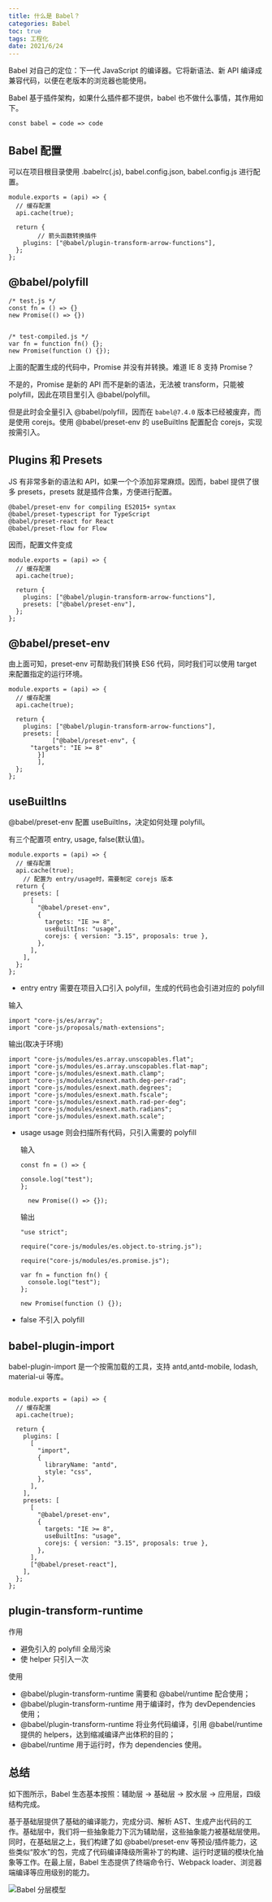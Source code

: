 ```yaml
---
title: 什么是 Babel？
categories: Babel
toc: true
tags: 工程化
date: 2021/6/24
---
```


Babel 对自己的定位：下一代 JavaScript 的编译器。它将新语法、新 API 编译成兼容代码，以便在老版本的浏览器也能使用。

Babel 基于插件架构，如果什么插件都不提供，babel 也不做什么事情，其作用如下。

```
const babel = code => code
```

<!-- more -->

## Babel 配置

可以在项目根目录使用 .babelrc(.js), babel.config.json, babel.config.js 进行配置。

```
module.exports = (api) => {
  // 缓存配置
  api.cache(true);

  return {
		// 箭头函数转换插件
    plugins: ["@babel/plugin-transform-arrow-functions"],
  };
};
```

## @babel/polyfill

```
/* test.js */
const fn = () => {}
new Promise(() => {})


/* test-compiled.js */
var fn = function fn() {};
new Promise(function () {});
```

上面的配置生成的代码中，Promise 并没有并转换。难道 IE 8 支持 Promise？

不是的，Promise 是新的 API 而不是新的语法，无法被 transform，只能被 polyfill，因此在项目里引入 @babel/polyfill。

但是此时会全量引入 @babel/polyfill，因而在 `babel@7.4.0` 版本已经被废弃，而是使用 corejs。使用 @babel/preset-env 的 useBuiltIns 配置配合 corejs，实现按需引入。

## Plugins 和 Presets

JS 有非常多新的语法和 API，如果一个个添加非常麻烦。因而，babel 提供了很多 presets，presets 就是插件合集，方便进行配置。

```
@babel/preset-env for compiling ES2015+ syntax
@babel/preset-typescript for TypeScript
@babel/preset-react for React
@babel/preset-flow for Flow
```

因而，配置文件变成

```
module.exports = (api) => {
  // 缓存配置
  api.cache(true);

  return {
    plugins: ["@babel/plugin-transform-arrow-functions"],
    presets: ["@babel/preset-env"],
  };
};

```

## @babel/preset-env

由上面可知，preset-env 可帮助我们转换 ES6 代码，同时我们可以使用 target 来配置指定的运行环境。

```
module.exports = (api) => {
  // 缓存配置
  api.cache(true);

  return {
    plugins: ["@babel/plugin-transform-arrow-functions"],
    presets: [
			["@babel/preset-env", {
      "targets": "IE >= 8"
    	}]
		],
  };
};

```

## useBuiltIns

@babel/preset-env 配置 useBuiltIns，决定如何处理 polyfill。

有三个配置项 entry, usage, false(默认值)。

```
module.exports = (api) => {
  // 缓存配置
  api.cache(true);
	// 配置为 entry/usage时，需要制定 corejs 版本
  return {
    presets: [
      [
        "@babel/preset-env",
        {
          targets: "IE >= 8",
          useBuiltIns: "usage",
          corejs: { version: "3.15", proposals: true },
        },
      ],
    ],
  };
};
```

- entry
  entry 需要在项目入口引入 polyfill，生成的代码也会引进对应的 polyfill

输入

```
import "core-js/es/array";
import "core-js/proposals/math-extensions";
```

输出(取决于环境)

```
import "core-js/modules/es.array.unscopables.flat";
import "core-js/modules/es.array.unscopables.flat-map";
import "core-js/modules/esnext.math.clamp";
import "core-js/modules/esnext.math.deg-per-rad";
import "core-js/modules/esnext.math.degrees";
import "core-js/modules/esnext.math.fscale";
import "core-js/modules/esnext.math.rad-per-deg";
import "core-js/modules/esnext.math.radians";
import "core-js/modules/esnext.math.scale";
```

- usage
  usage 则会扫描所有代码，只引入需要的 polyfill

  输入

  ```
  const fn = () => {

  console.log("test");
  };

  	new Promise(() => {});
  ```

  输出

  ```
  "use strict";

  require("core-js/modules/es.object.to-string.js");

  require("core-js/modules/es.promise.js");

  var fn = function fn() {
  	console.log("test");
  };

  new Promise(function () {});
  ```

- false
  不引入 polyfill

## babel-plugin-import

babel-plugin-import 是一个按需加载的工具，支持 antd,antd-mobile, lodash, material-ui 等库。

```

module.exports = (api) => {
  // 缓存配置
  api.cache(true);

  return {
    plugins: [
      [
        "import",
        {
          libraryName: "antd",
          style: "css",
        },
      ],
    ],
    presets: [
      [
        "@babel/preset-env",
        {
          targets: "IE >= 8",
          useBuiltIns: "usage",
          corejs: { version: "3.15", proposals: true },
        },
      ],
      ["@babel/preset-react"],
    ],
  };
};
```

## plugin-transform-runtime

作用

- 避免引入的 polyfill 全局污染
- 使 helper 只引入一次

使用

- @babel/plugin-transform-runtime 需要和 @babel/runtime 配合使用；
- @babel/plugin-transform-runtime 用于编译时，作为 devDependencies 使用；
- @babel/plugin-transform-runtime 将业务代码编译，引用 @babel/runtime 提供的 helpers，达到缩减编译产出体积的目的；
- @babel/runtime 用于运行时，作为 dependencies 使用。

## 总结

如下图所示，Babel 生态基本按照：辅助层 → 基础层 → 胶水层 → 应用层，四级结构完成。

基于基础层提供了基础的编译能力，完成分词、解析 AST、生成产出代码的工作。基础层中，我们将一些抽象能力下沉为辅助层，这些抽象能力被基础层使用。同时，在基础层之上，我们构建了如 @babel/preset-env 等预设/插件能力，这些类似“胶水”的包，完成了代码编译降级所需补丁的构建、运行时逻辑的模块化抽象等工作。在最上层，Babel 生态提供了终端命令行、Webpack loader、浏览器端编译等应用级别的能力。

![Babel 分层模型](./babel.png)
